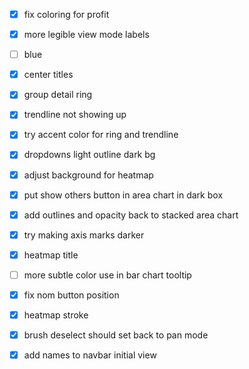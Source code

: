 - [x] fix coloring for profit
- [x] more legible view mode labels
- [ ] blue
- [x] center titles
- [x] group detail ring
- [x] trendline not showing up
- [x] try accent color for ring and trendline
- [x] dropdowns light outline dark bg
- [x] adjust background for heatmap
- [x] put show others button in area chart in dark box
- [x] add outlines and opacity back to stacked area chart
- [x] try making axis marks darker
- [x] heatmap title
- [ ] more subtle color use in bar chart tooltip

- [x] fix nom button position
- [x] heatmap stroke
- [x] brush deselect should set back to pan mode
- [x] add names to navbar initial view